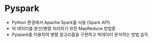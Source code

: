 # Pyspark

- Python 환경에서 Apache Spark를 사용 (Spark API)
- 빅 데이터를 분산/병렬 처리하기 위한 MapReduce 방법론
- Pyspark를 이용하여 병렬 알고리즘을 구현하고 빅데이터 분석하는 방법 습득
